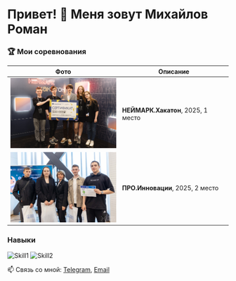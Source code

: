 # Привет! 👋 Меня зовут Михайлов Роман  

### 🏆 Мои соревнования  

| Фото | Описание |  
|------|----------|  
| <img src="assets/1 место НЕЙМАРК.Хакатон 2025.jpg" width="250"> | **НЕЙМАРК.Хакатон**, 2025, 1 место |  
| <img src="assets/2 место ПРО.Инновации (ПИШ НовГУ).jpg" width="250"> | **ПРО.Инновации**, 2025, 2 место |  

###   Навыки  
![Skill1](https://img.shields.io/badge/...)
![Skill2](https://img.shields.io/badge/...)  

📫 Связь со мной: [Telegram](https://t.me/ccrayp), [Email](mailto:roman.mikhalov.05@gmail.com)  